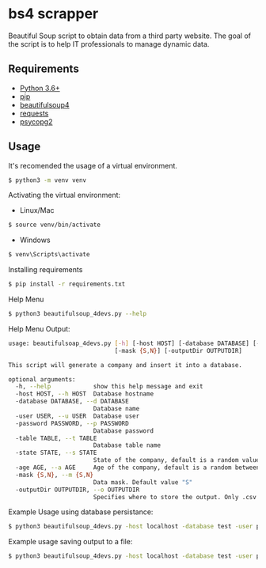 # bs4 scrapper

Beautiful Soup script to obtain data from a third party website. 
The goal of the script is to help IT professionals to manage dynamic data.

## Requirements

- [Python 3.6+](https://www.python.org/downloads/)
- [pip](https://pip.pypa.io/en/stable/)
- [beautifulsoup4](https://pypi.python.org/pypi/beautifulsoup4)
- [requests](https://pypi.python.org/pypi/requests)
- [psycopg2](https://pypi.python.org/pypi/psycopg2)

## Usage

It's recomended the usage of a virtual environment.
```bash
$ python3 -m venv venv
```

Activating the virtual environment:
- Linux/Mac
```bash
$ source venv/bin/activate
```
- Windows
```cmd
$ venv\Scripts\activate
```

Installing requirements
```bash
$ pip install -r requirements.txt
```

Help Menu
```bash
$ python3 beautifulsoup_4devs.py --help
```
Help Menu Output:
```bash
usage: beautifulsoap_4devs.py [-h] [-host HOST] [-database DATABASE] [-user USER] [-password PASSWORD] [-table TABLE] [-state STATE] [-age AGE]
                              [-mask {S,N}] [-outputDir OUTPUTDIR]

This script will generate a company and insert it into a database.

optional arguments:
  -h, --help            show this help message and exit
  -host HOST, --h HOST  Database hostname
  -database DATABASE, --d DATABASE
                        Database name
  -user USER, --u USER  Database user
  -password PASSWORD, --p PASSWORD
                        Database password
  -table TABLE, --t TABLE
                        Database table name
  -state STATE, --s STATE
                        State of the company, default is a random value between all brazilian states abreviations
  -age AGE, --a AGE     Age of the company, default is a random between 0 and 50
  -mask {S,N}, --m {S,N}
                        Data mask. Default value "S"
  -outputDir OUTPUTDIR, --o OUTPUTDIR
                        Specifies where to store the output. Only .csv and .json are supported.
```

Example Usage using database persistance:
```bash
$ python3 beautifulsoup_4devs.py -host localhost -database test -user postgres -password postgres -table companies -state SP -age 20 -mask S
```

Example usage saving output to a file:
```bash
$ python3 beautifulsoup_4devs.py -host localhost -database test -user postgres -password postgres -table companies -state SP -age 20 -mask S -outputDir /home/user/output.json
```